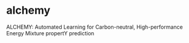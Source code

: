 # alchemy
ALCHEMY: Automated Learning for Carbon-neutral, High-performance Energy Mixture propertY prediction
